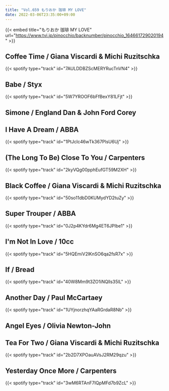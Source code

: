 ```yaml
---
title: "Vol.659 もりおか 珈琲 MY LOVE"
date: 2022-03-06T23:35:00+09:00
---
```


{{< embed title="もりおか 珈琲 MY LOVE" url="https://www.tvi.jp/pinocchio/backnumber/pinocchio_164661729020194" >}}

## Coffee Time / Giana Viscardi & Michi Ruzitschka
{{< spotify type="track" id="7AULDDBZScMERYRucTnVN4" >}}

## Babe / Styx
{{< spotify type="track" id="5W7YROOF6bFfBexY81LFjt" >}}

## Simone / England Dan & John Ford Corey

## I Have A Dream / ABBA
{{< spotify type="track" id="1PtJclc46wTk367PlsU6Uj" >}}

## (The Long  To Be) Close To You / Carpenters
{{< spotify type="track" id="2kyVQg00pphEufGT59M2XH" >}}

## Black Coffee / Giana Viscardi & Michi Ruzitschka
{{< spotify type="track" id="50so11dbD0KUMydYD2tuZy" >}}

## Super Trouper / ABBA
{{< spotify type="track" id="0J2p4KYdr6Mg4ET6JPlbe1" >}}

## I'm Not In Love / 10cc
{{< spotify type="track" id="5HQEmiV2lKnSO6qa2fsR7x" >}}

## If / Bread
{{< spotify type="track" id="40W8Mm9t3ZO1iNQlls35lL" >}}

## Another Day / Paul McCartaey
{{< spotify type="track" id="1UYjnorzhqYAaRGrdaR8Nb" >}}

## Angel Eyes / Olivia Newton-John

## Tea For Two / Giana Viscardi & Michi Ruzitschka
{{< spotify type="track" id="2b2D7XPOauAVsJ2RM29qzu" >}}

## Yesterday Once More / Carpenters
{{< spotify type="track" id="3wM6RTAnF7IQpMFd7b9ZcL" >}}
